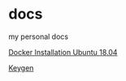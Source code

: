 # docs
my personal docs

[Docker Installation Ubuntu 18.04](docker_install_ubuntu.md)

[Keygen](keygen_keystore_and_pair.md)

